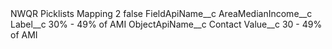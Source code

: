<?xml version="1.0" encoding="UTF-8"?>
<CustomMetadata xmlns="http://soap.sforce.com/2006/04/metadata" xmlns:xsi="http://www.w3.org/2001/XMLSchema-instance" xmlns:xsd="http://www.w3.org/2001/XMLSchema">
    <label>NWQR Picklists Mapping 2</label>
    <protected>false</protected>
    <values>
        <field>FieldApiName__c</field>
        <value xsi:type="xsd:string">AreaMedianIncome__c</value>
    </values>
    <values>
        <field>Label__c</field>
        <value xsi:type="xsd:string">30% - 49% of AMI</value>
    </values>
    <values>
        <field>ObjectApiName__c</field>
        <value xsi:type="xsd:string">Contact</value>
    </values>
    <values>
        <field>Value__c</field>
        <value xsi:type="xsd:string">30 - 49% of AMI</value>
    </values>
</CustomMetadata>

